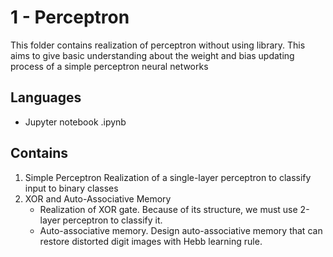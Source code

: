 # 1 - Perceptron
This folder contains realization of perceptron without using library.
This aims to give basic understanding about the weight and bias updating process of a simple perceptron neural networks

## Languages
 - Jupyter notebook .ipynb

## Contains
 1. Simple Perceptron
    Realization of a single-layer perceptron to classify input to binary classes
 2. XOR and Auto-Associative Memory
    - Realization of XOR gate. Because of its structure, we must use 2-layer perceptron to classify it.
    - Auto-associative memory. Design auto-associative memory that can restore distorted digit images with Hebb learning rule.
  
